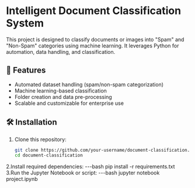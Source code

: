 # Intelligent Document Classification System

This project is designed to classify documents or images into "Spam" and "Non-Spam" categories using machine learning. It leverages Python for automation, data handling, and classification.

## 🚀 Features
- Automated dataset handling (spam/non-spam categorization)
- Machine learning-based classification
- Folder creation and data pre-processing
- Scalable and customizable for enterprise use

## 🛠️ Installation
1. Clone this repository:
   ```bash
   git clone https://github.com/your-username/document-classification.git
   cd document-classification
2.Install required dependencies:
  ---bash
  pip install -r requirements.txt
3.Run the Jupyter Notebook or script:
  ---bash
  jupyter notebook project.ipynb
